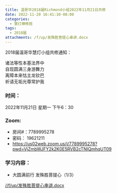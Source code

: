 ```yaml
---
title: 温哥华2018届Richmond小组2022年11月21日共修
date: 2022-11-20 16:41:10-08:00
categories:
  - 慧灯禅修班
tags:
  - 2018届
attachments: /f/up/发殊胜菩提心串讲.docx
---
```

2018届温哥华慧灯小组共修通知：

诸法等性本基法界中\
自现圆满三身游舞力\
离障本来怙主龙钦巴\
祈请无垢光尊常护我

### 时间：

2022年11月21日 星期一 下午6：30

### Zoom:

* 房间#：7789995278
* 密码： 19621211
* <https://us02web.zoom.us/j/7789995278?pwd=VjZmbWJFY2k2K0E5RVB2cTNIQmhqUT09>

### 学习内容：

* 大圆满前行 发殊胜菩提心（1/3）

[//f/up/发殊胜菩提心串讲.docx﻿](/f/up/发殊胜菩提心串讲.docx)